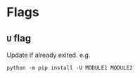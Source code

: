 # Flags

## `U` flag

Update if already exited. e.g.

```text
python -m pip install -U MODULE1 MODULE2
```

